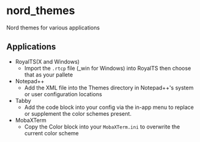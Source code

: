 # nord_themes
Nord themes for various applications

## Applications
* RoyalTS(X and Windows)
  * Import the `.rtcp` file (\_win for Windows) into RoyalTS then choose that as your pallete 
* Notepad++
  * Add the XML file into the Themes directory in Notepad++'s system or user configuration locations
* Tabby
  * Add the code block into your config via the in-app menu to replace or supplement the color schemes present.
* MobaXTerm
  * Copy the Color block into your `MobaXTerm.ini` to overwrite the current color scheme
